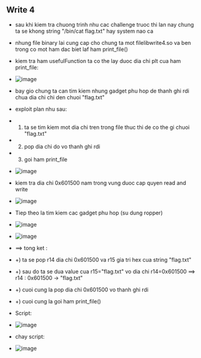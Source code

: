 ## Write 4

* sau khi kiem tra chuong trinh nhu cac challenge truoc thi  lan nay chung ta se khong string "/bin/cat flag.txt" hay system nao ca
* nhung file binary lai cung cap cho chung ta mot filelibwrite4.so va ben trong co mot ham dac biet laf ham print_file()
* kiem tra ham usefulFunction ta co the lay duoc dia chi plt cua ham print_file:
* ![image](https://user-images.githubusercontent.com/93699926/224462210-abc43668-52a0-456a-9ba8-3a9ba364137a.png)
* bay gio chung ta can tim kiem nhung gadget phu hop de thanh ghi rdi chua dia chi chi den chuoi "flag.txt"


* exploit plan nhu sau:
*   1. ta se tim kiem mot dia chi tren trong file thuc thi de co the gi chuoi "flag.txt"
*   2. pop dia chi do vo thanh ghi rdi 
*   3. goi ham print_file
*   ![image](https://user-images.githubusercontent.com/93699926/224462442-5118820f-4d8e-4ba8-b62e-e5a053bea80a.png)
* kiem tra dia chi 0x601500 nam trong vung duoc cap quyen read and write
*   ![image](https://user-images.githubusercontent.com/93699926/224462476-85b04e2f-7bf9-4886-8fbe-f387930c9fc7.png)
* Tiep theo la tim kiem cac gadget phu hop (su dung ropper)
*   ![image](https://user-images.githubusercontent.com/93699926/224462541-e7749509-30ad-4108-b3df-5d21030277c7.png)
*   ![image](https://user-images.githubusercontent.com/93699926/224462570-a76bb6ea-5e61-4b7c-a4d4-aef7cb8be62f.png)
* ==> tong ket :
* +) ta se pop r14 dia chi 0x601500 va r15 gia tri hex cua string "flag.txt"
* +) sau do ta se dua value cua r15="flag.txt" vo dia chi r14=0x601500 ==> r14 : 0x601500 -> "flag.txt"
* +)  cuoi cung la pop dia chi  0x601500 vo thanh ghi rdi
* +) cuoi cung la goi ham print_file()

* Script:
*   ![image](https://user-images.githubusercontent.com/93699926/224462943-a6fc22db-9fec-417a-9d30-b2c6627eb704.png)


* chay script:
* ![image](https://user-images.githubusercontent.com/93699926/224462842-48267f73-b48c-4850-a266-0d9df858f53e.png)
